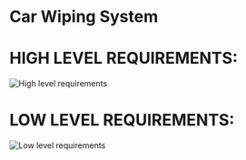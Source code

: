 
# Car Wiping System

# HIGH LEVEL REQUIREMENTS:
![High level requirements](https://user-images.githubusercontent.com/101699116/168214440-c4e79807-8e38-4e14-a5ae-f6a9810a299c.png)
# LOW LEVEL REQUIREMENTS:
![Low level requirements](https://user-images.githubusercontent.com/101699116/168214457-7e9ce52c-50fc-42bf-904b-d092b3f904b3.png)
